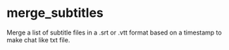 # merge_subtitles
Merge a list of subtitle files in a .srt or .vtt format based on a timestamp to make chat like txt file.

